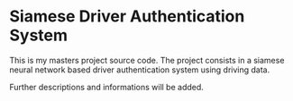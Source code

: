 # Siamese Driver Authentication System
This is my masters project source code. The project consists in a siamese neural network based driver authentication system using driving data.

Further descriptions and informations will be added.

